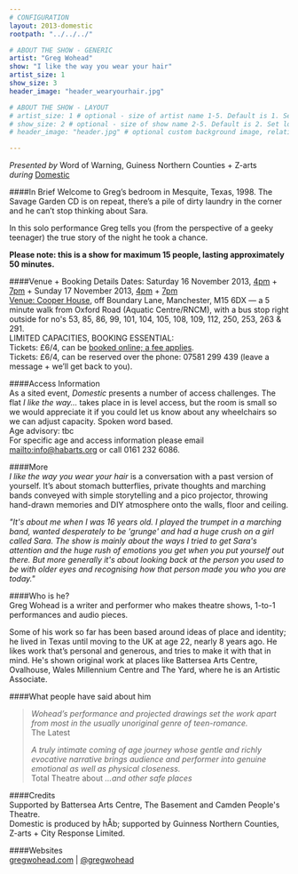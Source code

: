 ```yaml
---
# CONFIGURATION
layout: 2013-domestic
rootpath: "../../../"

# ABOUT THE SHOW - GENERIC
artist: "Greg Wohead"
show: "I like the way you wear your hair"
artist_size: 1
show_size: 3
header_image: "header_wearyourhair.jpg"

# ABOUT THE SHOW - LAYOUT
# artist_size: 1 # optional - size of artist name 1-5. Default is 1. Set longer names to lower values
# show_size: 2 # optional - size of show name 2-5. Default is 2. Set longer names to lower values
# header_image: "header.jpg" # optional custom background image, relative to current page

---
```

*Presented by* Word of Warning, Guiness Northern Counties + Z-arts       
*during* [Domestic](/current/2013-domestic/index.html)        

####In Brief
Welcome to Greg’s bedroom in Mesquite, Texas, 1998. The Savage Garden CD is on repeat, there’s a pile of dirty laundry in the corner and he can’t stop thinking about Sara.            
          
In this solo performance Greg tells you (from the perspective of a geeky teenager) the true story of the night he took a chance.            
               
**Please note: this is a show for maximum 15 people, lasting approximately 50 minutes.**        
         
####Venue + Booking Details
Dates: Saturday 16 November 2013, [4pm](http://www.wegottickets.com/event/240541) + [7pm](http://www.wegottickets.com/event/240543) + Sunday 17 November 2013, [4pm](http://www.wegottickets.com/event/240545) + [7pm](http://www.wegottickets.com/event/240547)                      
[Venue: Cooper House](http://bit.ly/1anL5UN), off Boundary Lane, Manchester, M15 6DX — a 5 minute walk from Oxford Road (Aquatic Centre/RNCM), with a bus stop right outside for no's 53, 85, 86, 99, 101, 104, 105, 108, 109, 112, 250, 253, 263 & 291.             
LIMITED CAPACITIES, BOOKING ESSENTIAL:               
Tickets: £6/4, can be [booked online; a fee applies](http://www.wegottickets.com/wordofwarning).                
Tickets: £6/4, can be reserved over the phone: 07581 299 439 (leave a message + we’ll get back to you).        
          
####Access Information    
As a sited event, *Domestic* presents a number of access challenges.
The flat *I like the way...* takes place in is level access, but the room is small so we would appreciate it if you could let us know about any wheelchairs so we can adjust capacity. Spoken word based.             
Age advisory: tbc    
For specific age and access information please email <mailto:info@habarts.org> or call 0161 232 6086.  
         
####More      
*I like the way you wear your hair* is a conversation with a past version of yourself. It’s about stomach butterflies, private thoughts and marching bands conveyed with simple storytelling and a pico projector, throwing hand-drawn memories and DIY atmosphere onto the walls, floor and ceiling.

*"It's about me when I was 16 years old. I played the trumpet in a marching band, wanted desperately to be 'grunge' and had a huge crush on a girl called Sara. The show is mainly about the ways I tried to get Sara's attention and the huge rush of emotions you get when you put yourself out there. But more generally it's about looking back at the person you used to be with older eyes and recognising how that person made you who you are today."*       
            
####Who is he?    
Greg Wohead is a writer and performer who makes theatre shows, 1-to-1 performances and audio pieces.          
         
Some of his work so far has been based around ideas of place and identity; he lived in Texas until moving to the UK at age 22, nearly 8 years ago. He likes work that’s personal and generous, and tries to make it with that in mind. He's shown original work at places like Battersea Arts Centre, Ovalhouse, Wales Millennium Centre and The Yard, where he is an Artistic Associate.        
         
####What people have said about him       
>*Wohead’s performance and projected drawings set the work apart from most in the usually unoriginal genre of teen-romance.*<br>The Latest         
>         
>*A truly intimate coming of age journey whose gentle and richly evocative narrative brings audience and performer into genuine emotional as well as physical closeness.*<br>Total Theatre about  *...and other safe places*        
        
####Credits        
Supported by Battersea Arts Centre, The Basement and Camden People's Theatre.          
Domestic is produced by hÅb; supported by Guinness Northern Counties, Z-arts + City Response Limited.    
               
####Websites        
[gregwohead.com](http://http://gregwohead.com) | [@gregwohead](http://twitter.com/gregwohead)
